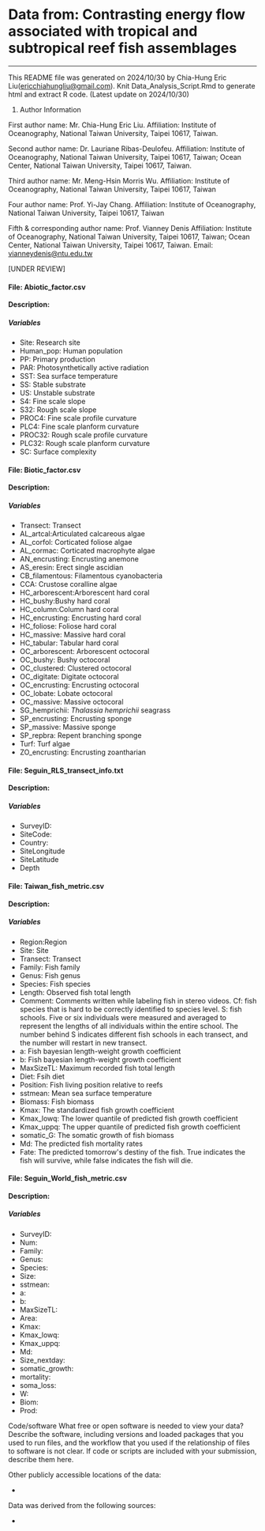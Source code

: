 # Data from: Contrasting energy flow associated with tropical and subtropical reef fish assemblages

---

This README file was generated on 2024/10/30 by Chia-Hung Eric Liu(ericchiahungliu@gmail.com). Knit Data_Analysis_Script.Rmd to generate html and extract R code. (Latest update on 2024/10/30)

1. Author Information

First author name: Mr. Chia-Hung Eric Liu. Affiliation: Institute of Oceanography, National Taiwan University, Taipei 10617, Taiwan.

Second author name: Dr. Lauriane Ribas-Deulofeu. Affiliation: Institute of Oceanography, National Taiwan University, Taipei 10617, Taiwan; Ocean Center, National Taiwan University, Taipei 10617, Taiwan.

Third author name: Mr. Meng-Hsin Morris Wu. Affiliation: Institute of Oceanography, National Taiwan University, Taipei 10617, Taiwan

Four author name: Prof. Yi-Jay Chang. Affiliation: Institute of Oceanography, National Taiwan University, Taipei 10617, Taiwan

Fifth & corresponding author name: Prof. Vianney Denis Affiliation: Institute of Oceanography, National Taiwan University, Taipei 10617, Taiwan; Ocean Center, National Taiwan University, Taipei 10617, Taiwan. Email: vianneydenis@ntu.edu.tw

[UNDER REVIEW]


#### File: Abiotic\_factor.csv

**Description:** 

##### Variables

* Site: Research site
* Human_pop: Human population
* PP: Primary production
* PAR: Photosynthetically active radiation
* SST: Sea surface temperature
* SS: Stable substrate
* US: Unstable substrate
* S4: Fine scale slope
* S32: Rough scale slope
* PROC4: Fine scale profile curvature
* PLC4: Fine scale planform curvature
* PROC32: Rough scale profile curvature
* PLC32: Rough scale planform curvature
* SC: Surface complexity

#### File: Biotic\_factor.csv

**Description:** 

##### Variables

* Transect: Transect
* AL_artcal:Articulated calcareous algae
* AL_corfol: Corticated foliose algae
* AL_cormac: Corticated macrophyte algae
* AN_encrusting: Encrusting anemone
* AS_eresin: Erect single ascidian
* CB_filamentous: Filamentous cyanobacteria
* CCA: Crustose coralline algae
* HC_arborescent:Arborescent hard coral
* HC_bushy:Bushy hard coral
* HC_column:Column hard coral
* HC_encrusting: Encrusting hard coral
* HC_foliose: Foliose hard coral
* HC_massive: Massive hard coral
* HC_tabular: Tabular hard coral
* OC_arborescent: Arborescent octocoral
* OC_bushy: Bushy octocoral
* OC_clustered: Clustered octocoral
* OC_digitate: Digitate octocoral
* OC_encrusting: Encrusting octocoral
* OC_lobate: Lobate octocoral
* OC_massive: Massive octocoral
* SG_hemprichii: _Thalassia hemprichii_ seagrass
* SP_encrusting: Encrusting sponge
* SP_massive: Massive sponge
* SP_repbra: Repent branching sponge
* Turf: Turf algae
* ZO_encrusting: Encrusting zoantharian

#### File: Seguin\_RLS\_transect\_info.txt

**Description:** 

##### Variables

* SurveyID:
* SiteCode:
* Country:
* SiteLongitude
* SiteLatitude
* Depth

#### File: Taiwan\_fish\_metric.csv

**Description:** 

##### Variables

* Region:Region
* Site: Site
* Transect: Transect
* Family: Fish family
* Genus: Fish genus
* Species: Fish species
* Length: Observed fish total length
* Comment: Comments written while labeling fish in stereo videos. Cf: fish species that is hard to be correctly identified to species level. S: fish schools. Five or six individuals were measured and averaged to represent the lengths of all individuals within the entire school. The number behind S indicates different fish schools in each transect, and the number will restart in new transect.
* a: Fish bayesian length-weight growth coefficient
* b: Fish bayesian length-weight growth coefficient
* MaxSizeTL: Maximum recorded fish total length
* Diet: Fsih diet
* Position: Fish living position relative to reefs
* sstmean: Mean sea surface temperature
* Biomass: Fish biomass
* Kmax: The standardized fish growth coefficient 
* Kmax_lowq: The lower quantile of predicted fish growth coefficient
* Kmax_uppq: The upper quantile of predicted fish growth coefficient
* somatic_G: The somatic growth of fish biomass
* Md: The predicted fish mortality rates
* Fate: The predicted tomorrow's destiny of the fish. True indicates the fish will survive, while false indicates the fish will die. 

#### File: Seguin\_World\_fish\_metric.csv

**Description:** 

##### Variables

* SurveyID:
* Num:
* Family:
* Genus:
* Species:
* Size:
* sstmean:
* a:
* b:
* MaxSizeTL:
* Area:
* Kmax:
* Kmax_lowq:
* Kmax_uppq:
* Md:
* Size_nextday:
* somatic_growth:
* mortality:
* soma_loss:
* W:
* Biom:
* Prod:


Code/software
What free or open software is needed to view your data? Describe the software, including versions and loaded packages that you used to run files, and the workflow that you used if the relationship of files to software is not clear. If code or scripts are included with your submission, describe them here.



Other publicly accessible locations of the data:

*

Data was derived from the following sources:

*
